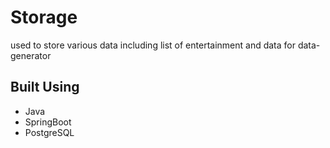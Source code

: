 # Storage
used to store various data including list of entertainment and data for data-generator


## Built Using
- Java
- SpringBoot
- PostgreSQL